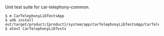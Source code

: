 Unit test suite for car-telephony-common.

```
$ m CarTelephonyLibTestsApp
$ adb install out/target/product/{product}/system/app/CarTelephonyLibTestsApp/CarTelephonyLibTestsApp.apk
$ atest CarTelephonyLibTests
```